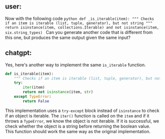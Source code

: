 

## user: 

Now with the following code
    ```python
    def _is_iterable(item):
    """ Checks if an item is iterable (list, tuple, generator), but not string """
    return isinstance(item, collections.Iterable) and not isinstance(item, six.string_types)
    ```
    Can you generate another code that is different from this one, but produces the same output given the same input?

## chatgpt: 

Yes, here's another way to implement the same `is_iterable` function.

```python
def is_iterable(item):
    """ Checks if an item is iterable (list, tuple, generator), but not string """
    try:
        iter(item)
        return not isinstance(item, str)
    except TypeError:
        return False
```

This implementation uses a `try-except` block instead of `isinstance` to check if an object is iterable. The `iter()` function is called on the `item` and if it throws a `TypeError`, we know the object is not iterable. If it is successful, we check whether the object is a string before returning the boolean value. This function should work the same way as the original implementation.